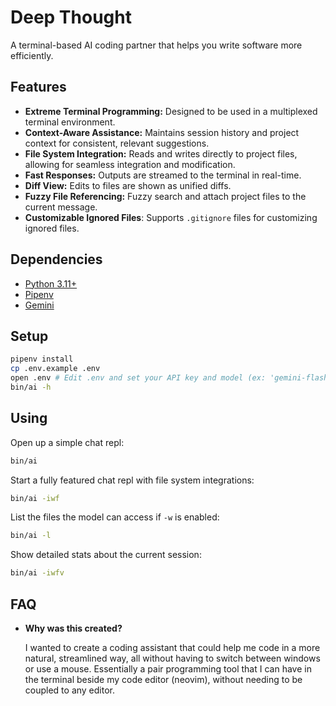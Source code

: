 # Deep Thought

A terminal-based AI coding partner that helps you write software more efficiently.

## Features

*   **Extreme Terminal Programming:**  Designed to be used in a multiplexed terminal environment.
*   **Context-Aware Assistance:**  Maintains session history and project context for consistent, relevant suggestions.
*   **File System Integration:**  Reads and writes directly to project files, allowing for seamless integration and modification.
*   **Fast Responses:** Outputs are streamed to the terminal in real-time.
*   **Diff View:** Edits to files are shown as unified diffs.
*   **Fuzzy File Referencing:** Fuzzy search and attach project files to the current message.
*   **Customizable Ignored Files**: Supports `.gitignore` files for customizing ignored files.

## Dependencies

*   [Python 3.11+](https://www.python.org/downloads/)
*   [Pipenv](https://pypi.org/project/pipenv/)
*   [Gemini](https://aistudio.google.com/app/apikey)

## Setup

```sh
pipenv install
cp .env.example .env
open .env # Edit .env and set your API key and model (ex: 'gemini-flash-2.0')
bin/ai -h
```

## Using

Open up a simple chat repl:

```sh
bin/ai
```

Start a fully featured chat repl with file system integrations:

```sh
bin/ai -iwf
```

List the files the model can access if `-w` is enabled:

```sh
bin/ai -l
```

Show detailed stats about the current session:

```sh
bin/ai -iwfv
```

## FAQ

*   **Why was this created?**

    I wanted to create a coding assistant that could help me code in a more natural, streamlined way,
    all without having to switch between windows or use a mouse. Essentially a pair programming tool
    that I can have in the terminal beside my code editor (neovim), without needing to be coupled to any editor.
